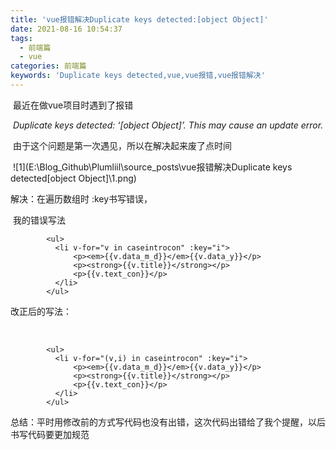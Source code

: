 ```yaml
---
title: 'vue报错解决Duplicate keys detected:[object Object]'
date: 2021-08-16 10:54:37
tags:
  - 前端篇
  - vue
categories: 前端篇
keywords: 'Duplicate keys detected,vue,vue报错,vue报错解决'
---
```


​	最近在做vue项目时遇到了报错

​		*Duplicate keys detected: ‘[object Object]’. This may cause an update error.*

​	由于这个问题是第一次遇见，所以在解决起来废了点时间

​	![1](E:\Blog_Github\Plumliil\source\_posts\vue报错解决Duplicate keys detected[object Object]\1.png)

<!--more-->

解决：在遍历数组时   :key书写错误，

​	我的错误写法

```vue
   		<ul>
          <li v-for="v in caseintrocon" :key="i">
              <p><em>{{v.data_m_d}}</em>{{v.data_y}}</p>
              <p><strong>{{v.title}}</strong></p>
              <p>{{v.text_con}}</p>
          </li>
        </ul>
```

改正后的写法：

​	

```vue
		<ul>
          <li v-for="(v,i) in caseintrocon" :key="i">
              <p><em>{{v.data_m_d}}</em>{{v.data_y}}</p>
              <p><strong>{{v.title}}</strong></p>
              <p>{{v.text_con}}</p>
          </li>
        </ul>
```

总结：平时用修改前的方式写代码也没有出错，这次代码出错给了我个提醒，以后书写代码要更加规范